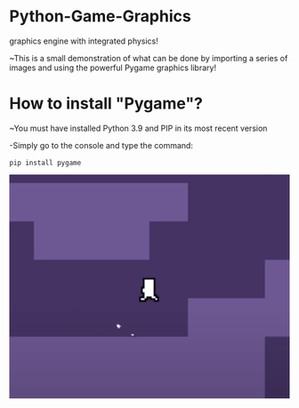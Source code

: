 # Python-Game-Graphics
graphics engine with integrated physics!

~This is a small demonstration of what can be done by importing a series of images and using the powerful Pygame graphics library!

# How to install "Pygame"?
~You must have installed Python 3.9 and PIP in its most recent version

-Simply go to the console and type the command:
```
pip install pygame
```
![alt text](https://raw.githubusercontent.com/Noodle-Dev/Python-Game-Graphics/main/Demostrarion/GameDemo.png)

